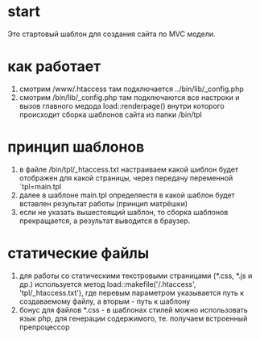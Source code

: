# start
Это стартовый шаблон для создания сайта по MVC модели.

# как работает
1. смотрим /www/.htaccess
   там подключается ../bin/lib/_config.php
2. смотрим /bin/lib/_config.php
   там подключаются все настроки и вызов главного медода load::renderpage() внутри которого происходит сборка шаблонов сайта из папки /bin/tpl 

# принцип шаблонов
1. в файле /bin/tpl/_htaccess.txt настраиваем какой шиблон будет отображен для какой страницы, через передачу переменной `tpl=main.tpl
2. далее в шаблоне main.tpl определяестя в какой шаблон будет вставлен результат работы (принцип матрёшки)
3. если не указать вышестоящий шаблон, то сборка шаблонов прекращается, а результат выводится в браузер.

# статические файлы
1. для работы со статическими текстровыми страницами (*.css, *.js и др.) используется метод load::makefile('/.htaccess', 'tpl/_htaccess.txt'), где перевым параметром указывается путь к создаваемому файлу, а вторым - путь к шаблону
2. бонус для файлов *.css - в шаблонах стилей можно использовать язык php, для генерации содержимого, те. получаем встроенный препроцессор
